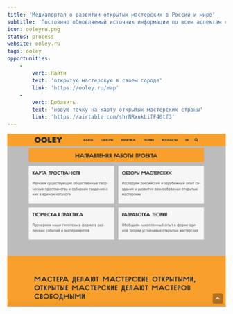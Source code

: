 ```yaml
---
title: 'Медиапортал о развитии открытых мастерских в России и мире'
subtitle: 'Постоянно обновляемый источник информации по всем аспектам свободного творчества в открытых мастерских.'
icon: ooleyru.png
status: process
website: ooley.ru
tags: ooley
opportunities:
    -
        verb: Найти
        text: 'открытую мастерскую в своем городе'
        link: 'https://ooley.ru/map'
    -
        verb: Добавить
        text: 'новую точку на карту открытых мастерских страны'
        link: 'https://airtable.com/shrNRxukLifF40tf3'
---
```


![](./ooleyru.png)

